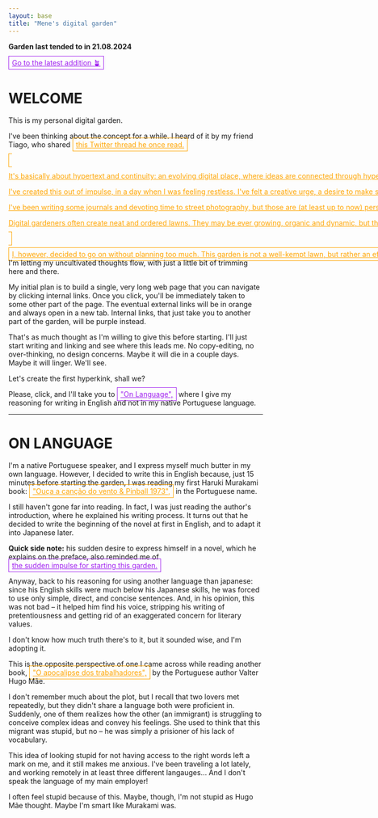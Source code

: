 ```yaml
---
layout: base
title: "Mene's digital garden"
---
```


<style>
	.site-header {
	  border: 1px solid black;
	}


	a.external, a.internal {
	  padding: 4px;
	  padding-left: 6px;
	  padding-right: 6px;
	  white-space: nowrap;
	}

	  a:hover {
	    opacity: .5;
	  }

	  a.external {
	    color: #ffA500;
	    border: 1px solid #ffA500; 

	  }

	   a.internal {
	    color: #A020F0;
	    border: 1px solid #A020F0; 

	  }

	h1 {
	  font-size: 28px;
	  text-transform: uppercase;
	}

	hr {
		margin-bottom: 30px;
	}

</style>


<div class="group">
	<p><b>Garden last tended to in 21.08.2024</b></p>
	<a id="scroll-link" class="internal" href="#">Go to the latest addition 🪴</a>
</div>

# Welcome

This is my personal digital garden.

I've been thinking about the concept for a while. I heard of it by my friend Tiago, who shared <a class="external" target="_blank" href="https://x.com/Mappletons/status/1250532315459194880">this Twitter thread he once read.

It's basically about hypertext and continuity: an evolving digital place, where ideas are connected through hyperlinking. There are no concerns with being linear, chronological. Things are also never finished: text, layout, images, all is subject to change. This is no newsfeed. It's a garden!

I've created this out of impulse, in a day when I was feeling restless. I've felt a creative urge, a desire to make something that is inherently mine, but that I can also share with others.

I've been writing some journals and devoting time to street photography, but those are (at least up to now) personal endeavors. I feel the urge to put stuff out there – but not something like the journalism pieces I publish as my job, but something that is, and I'm getting repetive here, personal.

Digital gardeners often create neat and ordered lawns. They may be ever growing, organic and dynamic, but they still follow at least some degree of order – tags, labels, different pages and indexes.

I, however, decided to go on without planning too much. This garden is not a well-kempt lawn, but rather an effort <a href='https://en.wikipedia.org/wiki/Natural_landscaping' class='external' target='_blank'>natural landscaping.</a> I'm letting my uncultivated thoughts flow, with just a little bit of trimming here and there. 

My initial plan is to build a single, very long web page that you can navigate by clicking internal links. Once you click, you'll be immediately taken to some other part of the page. The eventual external links will be in orange and always open in a new tab. Internal links, that just take you to another part of the garden, will be purple instead.

That's as much thought as I'm willing to give this before starting. I'll just start writing and linking and see where this leads me. No copy-editing, no over-thinking, no design concerns. Maybe it will die in a couple days. Maybe it will linger. We'll see. 

Let's create the first hyperkink, shall we?

Please, click, and I'll take you to <a class="internal" href="#on-language">"On Language",</a> where I give my reasoning for writing in English and not in my native Portuguese language.

<hr>

# On Language

I'm a native Portuguese speaker, and I express myself much butter in my own language. However, I decided to write this in English because, just 15 minutes before starting the garden, I was reading my first Haruki Murakami book: <a class="external" href="https://www.goodreads.com/book/show/32853170-ou-a-a-can-o-do-vento-pinball-1973?ref=nav_sb_ss_1_9" target="_blank">"Ouça a canção do vento & Pinball 1973",</a> in the Portuguese name.

I still haven't gone far into reading. In fact, I was just reading the author's introduction, where he explained his writing process. It turns out that he decided to write the beginning of the novel at first in English, and to adapt it into Japanese later.

<b>Quick side note:</b> his sudden desire to express himself in a novel, which he explains on the preface, also reminded me of <a href="#welcome" class="internal">the sudden impulse for starting this garden.</a>

Anyway, back to his reasoning for using another language than japanese: since his English skills were much below his Japanese skills, he was forced to use only simple, direct, and concise sentences. And, in his opinion, this was not bad – it helped him find his voice, stripping his writing of pretentiousness and getting rid of an exaggerated concern for literary values.

I don't know how much truth there's to it, but it sounded wise, and I'm adopting it.

This is the opposite perspective of one I came across while reading another book, <a href="https://www.goodreads.com/book/show/6425806-o-apocalipse-dos-trabalhadores" target="_blank" class="external">"O apocalipse dos trabalhadores",</a> by the Portuguese author Valter Hugo Mãe. 

I don't remember much about the plot, but I recall that two lovers met repeatedly, but they didn't share a language both were proficient in. Suddenly, one of them realizes how the other (an immigrant) is struggling to conceive complex ideas and convey his feelings. She used to think that this migrant was stupid, but no – he was simply a prisioner of his lack of vocabulary.

This idea of looking stupid for not having access to the right words left a mark on me, and it still makes me anxious. I've been traveling a lot lately, and working remotely in at least three different langauges... And  I don't speak the language of my main employer! 

I often feel stupid because of this. Maybe, though, I'm not stupid as Hugo Mãe thought. Maybe I'm smart like Murakami was.

<script>
    // JavaScript to find the last <h1> and set a class
    const lastH1 = document.querySelector('h1:last-of-type');
    if (lastH1) {
        lastH1.classList.add('scroll-target');
    }

    // Add an event listener to scroll to the element with the class
    document.getElementById('scroll-link').addEventListener('click', function(e) {
        e.preventDefault();
        const targetElement = document.querySelector('.scroll-target');
        if (targetElement) {
            targetElement.scrollIntoView({ behavior: 'smooth' });
        }
    });
</script>
